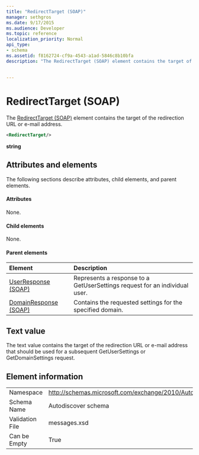 ```yaml
---
title: "RedirectTarget (SOAP)"
manager: sethgros
ms.date: 9/17/2015
ms.audience: Developer
ms.topic: reference
localization_priority: Normal
api_type:
- schema
ms.assetid: f8162724-cf9a-4543-a1ad-5846c8b10bfa
description: "The RedirectTarget (SOAP) element contains the target of the redirection URL or e-mail address."
 
 
---
```


# RedirectTarget (SOAP)

The [RedirectTarget (SOAP)](redirecttarget-soap.md) element contains the target of the redirection URL or e-mail address. 
  
```XML
<RedirectTarget/>
```

 **string**
## Attributes and elements

The following sections describe attributes, child elements, and parent elements.
  
#### Attributes

None.
  
#### Child elements

None.
  
#### Parent elements

|**Element**|**Description**|
|:-----|:-----|
|[UserResponse (SOAP)](userresponse-soap.md) <br/> |Represents a response to a GetUserSettings request for an individual user.  <br/> |
|[DomainResponse (SOAP)](domainresponse-soap.md) <br/> |Contains the requested settings for the specified domain.  <br/> |
   
## Text value

The text value contains the target of the redirection URL or e-mail address that should be used for a subsequent GetUserSettings or GetDomainSettings request.
  
## Element information

|||
|:-----|:-----|
|Namespace  <br/> |http://schemas.microsoft.com/exchange/2010/Autodiscover  <br/> |
|Schema Name  <br/> |Autodiscover schema  <br/> |
|Validation File  <br/> |messages.xsd  <br/> |
|Can be Empty  <br/> |True  <br/> |
   

